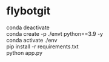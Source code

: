 # flybotgit
conda deactivate  
conda create -p ./envt python==3.9 -y  
conda activate ./env  
pip install -r requirements.txt  
python app.py
